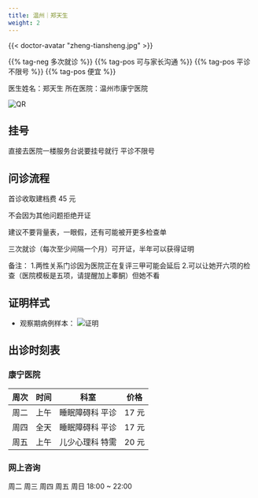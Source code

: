 ```yaml
---
title: 温州｜郑天生
weight: 2
---
```


{{< doctor-avatar "zheng-tiansheng.jpg" >}}

{{% tag-neg 多次就诊 %}} {{% tag-pos 可与家长沟通 %}}
{{% tag-pos 平诊不限号 %}} {{% tag-pos 便宜 %}}

医生姓名：郑天生
所在医院：温州市康宁医院

![QR](/images/doctor/zheng-tiansheng-qr.jpg)

## 挂号

直接去医院一楼服务台说要挂号就行 平诊不限号

## 问诊流程

首诊收取建档费 45 元

不会因为其他问题拒绝开证

建议不要背量表，一眼假，还有可能被开更多检查单

三次就诊（每次至少间隔一个月）可开证，半年可以获得证明

备注：
1.两性关系门诊因为医院正在复评三甲可能会延后
2.可以让她开六项的检查（医院模板是五项，请提醒加上睾酮）但她不看

## 证明样式

- 观察期病例样本：
  ![证明](/images/doctor/proof/zheng-tiansheng.jpg)

## 出诊时刻表

### 康宁医院

| 周次 | 时间 | 科室 | 价格 |
| :---: | :---: | :---: | :---: |
| 周二 | 上午 | 睡眠障碍科 平诊 | 17 元 |
| 周四 | 全天 | 睡眠障碍科 平诊 | 17 元 |
| 周五 | 上午 | 儿少心理科 特需 | 20 元 |

### 网上咨询

周二 周三 周四 周五 周日 18:00 ~ 22:00
